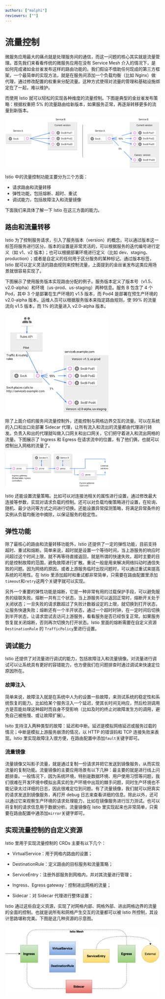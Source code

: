 ```yaml
---
authors: ["malphi"]
reviewers: [""]
---
```


# 流量控制

微服务应用最大的痛点就是处理服务间的通信，而这一问题的核心其实就是流量管理。首先我们来看看传统的微服务应用在没有 Service Mesh 介入的情况下，是如何完成诸如金丝雀发布这样的路由功能的。我们假设不借助任何现成的第三方框架，一个最简单的实现方法，就是在服务间添加一个负载均衡（比如 Nginx）做代理，通过修改配置的权重来分配流量。这种方式使得对流量的管理和基础设施绑定在了一起，难以维护。

而使用 Istio 就可以轻松的实现各种维度的流量控制。下图是典型的金丝雀发布策略：根据权重把 5% 的流量路由给新版本，如果服务正常，再逐渐转移更多的流量到新版本。

![金丝雀发布示意图](../images/concept-trafficcontrol-canary.png)

Istio 中的流量控制功能主要分为三个方面：

- 请求路由和流量转移
- 弹性功能，包括熔断、超时、重试
- 调试能力，包括故障注入和流量镜像

下面我们来具体了解一下 Istio 在这三方面的能力。

## 路由和流量转移

Istio 为了控制服务请求，引入了服务版本（version）的概念，可以通过版本这一标签将服务进行区分。版本的设置是非常灵活的，可以根据服务的迭代编号进行定义（如 v1、v2 版本）；也可以根据部署环境进行定义（比如 dev、staging、production）；或者是自定义的任何用于区分服务的某种标记。通过版本标签，Istio 就可以定义灵活的路由规则来控制流量，上面提到的金丝雀发布这类应用场景就很容易实现了。

下图展示了使用服务版本实现路由分配的例子。服务版本定义了版本号（v1.5、v2.0-alpha）和环境（us-prod、us-staging）两种信息。服务 B 包含了 4 个 Pod，其中 3 个是部署在生产环境的 v1.5 版本，而 Pod4 是部署在预生产环境的 v2.0-alpha 版本。运维人员可以根据服务版本来指定路由规则，使 99% 的流量流向 v1.5 版本，而 1% 的流量进入 v2.0-alpha 版本。

<img src="../images/concept-feature-routing.png" alt="路由示意图" style="zoom:33%;" />

除了上面介绍的服务间流量控制外，还能控制与网格边界交互的流量。可以在系统的入口和出口处部署 Sidecar 代理，让所有流入和流出的流量都由代理进行转发。负责入和出的代理就叫做入口网关和出口网关，它们把守着进入和流出网格的流量。下图展示了 Ingress 和 Egress 在请求流中的位置，有了他们俩，也就可以控制出入网格的流量了。

<img src="../images/concept-feature-gateway.png" alt="入口和出口网关" style="zoom:33%;" />

Istio 还能设置流量策略。比如可以对连接池相关的属性进行设置，通过修改最大连接等参数，实现对请求负载的控制。还可以对负载均衡策略进行设置，在轮询、随机、最少访问等方式之间进行切换。还能设置异常探测策略，将满足异常条件的实例从负载均衡池中摘除，以保证服务的稳定性。

## 弹性功能

除了最核心的路由和流量转移功能外，Istio 还提供了一定的弹性功能，目前支持超时、重试和熔断。简单来说，超时就是设置一个等待时间，当上游服务的响应时间超过这个时间上限，就不再等待直接返回，就是所谓的快速失败。超时主要的目的是控制故障的范围，避免故障进行扩散。重试一般是用来解决网络抖动时通信失败的问题。因为网络的原因，或者上游服务临时出现问题时，可以通过重试来提高系统的可用性。在 Istio 里添加超时和重试都非常简单，只需要在路由配置里添加`timeout`和`retry`这两个关键字就可以实现。

另外一个重要的弹性功能是熔断，它是一种非常有用的过载保护手段，可以避免服务的级联失败。熔断一共有三个状态，当上游服务可以返回正常时，熔断开关处于关闭状态；一旦失败的请求数超过了失败计数器设定的上限，就切换到打开状态，让服务快速失败；熔断还有一个半开状态，通过一个超时时钟，在一定时间后切换到半开状态，让请求尝试去访问上游服务，看看服务是否已经恢复正常。如果服务恢复就关闭熔断，否则再次切换为打开状态。Istio 里面的熔断需要在自定义资源 `DestinationRule` 的 `TrafficPolicy`里进行设置。

## 调试能力

Istio 还提供了对流量进行调试的能力，包括故障注入和流量镜像。对流量进行调试可以让系统具有更好的容错能力，也方便我们在问题排查时通过调试来快速定位原因所在。

### 故障注入

简单来说，故障注入就是在系统中人为的设置一些故障，来测试系统的稳定性和系统恢复的能力。比如给某个服务注入一个延迟，使其长时间无响应，然后检测调用方是否能处理这种超时而自身不受影响（比如及时的终止对故障发生方的调用，避免自己被拖慢、或让故障扩展）。

Isito 支持注入两种类型的故障：延迟和中断。延迟是模拟网络延迟或服务过载的情况；中断是模拟上游服务崩溃的情况，以 HTTP 的错误码和 TCP 连接失败来表现。Istio 里实现故障注入很方便，在路由配置中添加`fault`关键字即可。

### 流量镜像

流量镜像又叫影子流量，就是通过复制一份请求并把它发送到镜像服务，从而实现流量的复制功能。流量镜像的主要应用场景有以下几种：最主要的就是进行线上问题排查。一般情况下，因为系统环境，特别是数据环境、用户使用习惯等问题，我们很难在开发环境中模拟出真实的生产环境中出现的棘手问题，同时生产环境也不能记录太过详细的日志，因此很难定位到问题。有了流量镜像，我们就可以把真实的请求发送到镜像服务，再打开 debug 日志来查看详细的信息。除此以外，还可以通过它来观察生产环境的请求处理能力，比如在镜像服务进行压力测试。也可以将复制的请求信息用于数据分析。流量镜像在 Istio 里实现起来也非常简单，只需要在路由配置中通添加`mirror`关键字即可。

## 实现流量控制的自定义资源

Istio 里用于实现流量控制的 CRDs 主要有以下几个：

- VirtualService：用于网格内路由的设置；

- DestinationRule：定义路由的目标服务和流量策略；

- ServiceEntry：注册外部服务到网格内，并对其流量进行管理；

- Ingress、Egress gateway：控制进出网格的流量；

- Sidecar：对 Sidecar 代理进行整体设置；

Istio 通过这些自定义资源，实现了对网格内部、网格外部、进出网格边界的流量的全面的控制。也就是说所有和网格产生交互的流量都可以被 Istio 所控制，其设计思路堪称完美。下图是这几种资源的示意图。

<img src="../images/concept-trafficcontrol-crd.png" alt="流量crd" style="zoom:50%;" />

